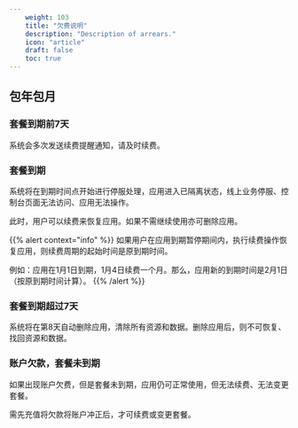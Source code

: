 ```yaml
---
    weight: 103
    title: "欠费说明"
    description: "Description of arrears."
    icon: "article"
    draft: false
    toc: true
---
```


## 包年包月

### 套餐到期前7天

系统会多次发送续费提醒通知，请及时续费。

### 套餐到期

系统将在到期时间点开始进行停服处理，应用进入已隔离状态，线上业务停服、控制台页面无法访问、应用无法操作。

此时，用户可以续费来恢复应用。如果不需继续使用亦可删除应用。

{{% alert context="info" %}}
如果用户在应用到期暂停期间内，执行续费操作恢复应用，则续费周期的起始时间是原到期时间。

例如：应用在1月1日到期，1月4日续费一个月。那么，应用新的到期时间是2月1日（按原到期时间计算）。
{{% /alert %}}


### 套餐到期超过7天

系统将在第8天自动删除应用，清除所有资源和数据。删除应用后，则不可恢复、找回资源和数据。

### 账户欠款，套餐未到期

如果出现账户欠费，但是套餐未到期，应用仍可正常使用，但无法续费、无法变更套餐。

需先充值将欠款将账户冲正后，才可续费或变更套餐。


